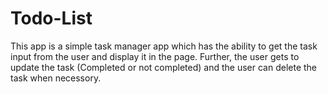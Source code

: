 # Todo-List

This app is a simple task manager app which has the ability to get the task input from the user and display it in the page.
Further, the user gets to update the task (Completed or not completed) and the user can delete the task when necessory.
